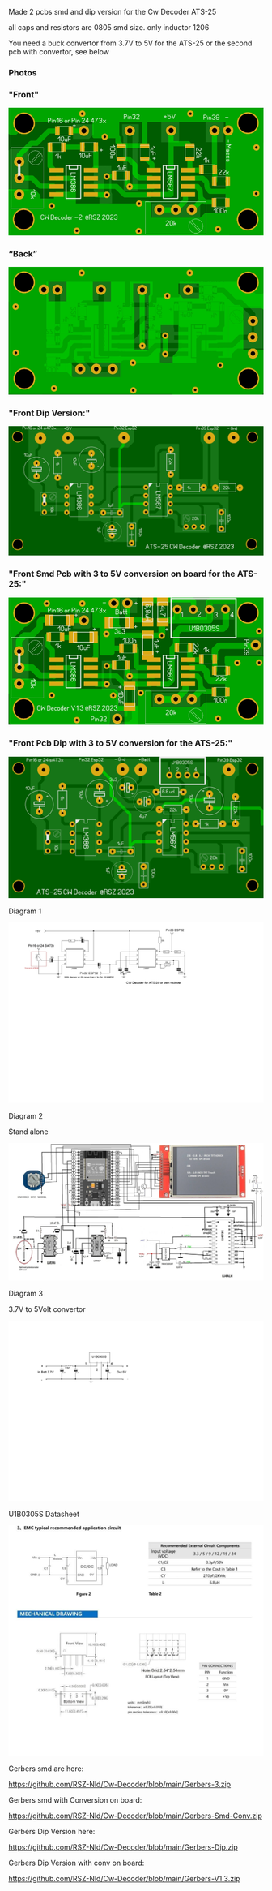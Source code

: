 Made 2 pcbs smd and dip version  for the Cw Decoder ATS-25

all caps and resistors are 0805 smd size.  only inductor 1206

You need a buck convertor from 3.7V to 5V for the ATS-25 or the second pcb with convertor, see below




### Photos
### "Front"
![Photo 010]( https://github.com/RSZ-Nld/Cw-Decoder/blob/main/Front-3.JPG)

### “Back”
![Photo 1]( https://github.com/RSZ-Nld/Cw-Decoder/blob/main/Back-3.JPG)

### "Front Dip Version:"
![Photo 4](https://github.com/RSZ-Nld/Cw-Decoder/blob/main/Front-DIP.JPG)

### "Front Smd Pcb with 3 to 5V conversion on board for the ATS-25:"

![Photo 9](https://github.com/RSZ-Nld/Cw-Decoder/blob/main/Front%20V1.3.JPG)

### "Front Pcb Dip with 3 to 5V conversion for the ATS-25:"

![Photo 5](https://github.com/RSZ-Nld/Cw-Decoder/blob/main/Front-Dip-Conv.JPG)



Diagram 1

![Photo 2](https://github.com/RSZ-Nld/Cw-Decoder/blob/main/Cw%20Decoder.JPG)

Diagram 2 

Stand alone

![Photo 3](https://github.com/RSZ-Nld/Cw-Decoder/blob/main/cw-adaptor.jpg)

Diagram 3 

3.7V to 5Volt convertor

![Photo 8](https://github.com/RSZ-Nld/Cw-Decoder/blob/main/U1B0305S%20Convertor.JPG)

U1B0305S Datasheet

![Photo 14](https://github.com/RSZ-Nld/Cw-Decoder/blob/main/U1B0305S.jpg)









Gerbers smd are here:  

https://github.com/RSZ-Nld/Cw-Decoder/blob/main/Gerbers-3.zip

Gerbers smd with Conversion on board:

https://github.com/RSZ-Nld/Cw-Decoder/blob/main/Gerbers-Smd-Conv.zip

Gerbers Dip Version here:

https://github.com/RSZ-Nld/Cw-Decoder/blob/main/Gerbers-Dip.zip

Gerbers Dip Version with conv on board:

https://github.com/RSZ-Nld/Cw-Decoder/blob/main/Gerbers-V1.3.zip
